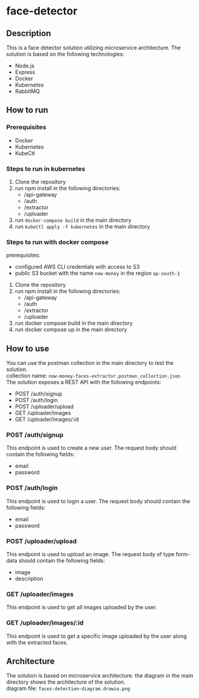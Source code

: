 # face-detector

## Description

This is a face detector solution utilizing microservice architecture. The solution is based on the following technologies:

- Node.js
- Express
- Docker
- Kubernetes
- RabbitMQ

## How to run

### Prerequisites

- Docker
- Kubernetes
- KubeCtl

### Steps to run in kubernetes

1. Clone the repository
2. run npm install in the following directories:
   - /api-gateway
   - /auth
   - /extractor
   - /uploader
3. run `docker-compose build` in the main directory
4. run `kubeCtl apply -f kubernetes` in the main directory

### Steps to run with docker compose

prerequisites:

- configured AWS CLI credentials with access to S3
- public S3 bucket with the name `now-money` in the region `ap-south-1`

1. Clone the repository
2. run npm install in the following directories:
   - /api-gateway
   - /auth
   - /extractor
   - /uploader
3. run docker compose build in the main directory
4. run docker compose up in the main directory

## How to use

You can use the postman collection in the main directory to test the solution.  
collection name: `now-money-faces-extractor.postman_collection.json`  
The solution exposes a REST API with the following endpoints:

- POST /auth/signup
- POST /auth/login
- POST /uploader/upload
- GET /uploader/images
- GET /uploader/images/:id

### POST /auth/signup

This endpoint is used to create a new user. The request body should contain the following fields:

- email
- password

### POST /auth/login

This endpoint is used to login a user. The request body should contain the following fields:

- email
- password

### POST /uploader/upload

This endpoint is used to upload an image. The request body of type form-data should contain the following fields:

- image
- description

### GET /uploader/images

This endpoint is used to get all images uploaded by the user.

### GET /uploader/images/:id

This endpoint is used to get a specific image uploaded by the user along with the extracted faces.

## Architecture

The solution is based on microservice architecture. the diagram in the main directory shows the architecture of the solution.  
diagram file: `faces-detection-diagram.drawio.png`
